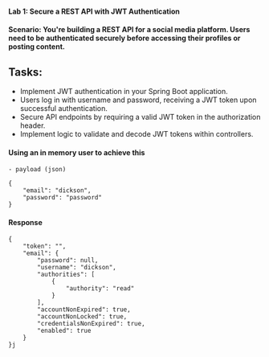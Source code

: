 #### Lab 1: Secure a REST API with JWT Authentication

#### <bold> Scenario: </bold>You're building a REST API for a social media platform. Users need to be authenticated securely before accessing their profiles or posting content.

## Tasks:

- Implement JWT authentication in your Spring Boot application.
- Users log in with username and password, receiving a JWT token upon successful authentication.
- Secure API endpoints by requiring a valid JWT token in the authorization header.
- Implement logic to validate and decode JWT tokens within controllers.

#### Using an in memory user to achieve this

```
- payload (json)

{
    "email": "dickson",
    "password": "password"
}
```

#### Response

```
{
    "token": "",
    "email": {
        "password": null,
        "username": "dickson",
        "authorities": [
            {
                "authority": "read"
            }
        ],
        "accountNonExpired": true,
        "accountNonLocked": true,
        "credentialsNonExpired": true,
        "enabled": true
    }
}j
```
